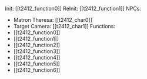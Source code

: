 Init: [[t2412_function0]]
ReInit: [[t2412_function1]]
NPCs:
- Matron Theresa: [[t2412_char0]]
- Target Camera: [[t2412_char1]]
Functions:
- [[t2412_function0]]
- [[t2412_function1]]
- [[t2412_function2]]
- [[t2412_function3]]
- [[t2412_function4]]
- [[t2412_function5]]
- [[t2412_function6]]
